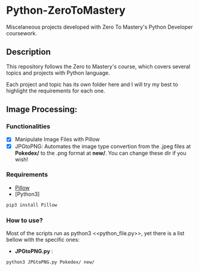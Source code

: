 # Python-ZeroToMastery

Miscelaneous projects developed with Zero To Mastery's Python Developer coursework. 

## Description

This repository follows the Zero to Mastery's course, which covers several topics and projects with Python language.

Each project and topic has its own folder here and I will try my best to highlight the requirements for each one.


## Image Processing:


### Functionalities
- [X] Manipulate Image Files with Pillow
- [X] JPGtoPNG: Automates the image type convertion from the .jpeg files at __Pokedex/__ to the .png format at __new/__. You can change these dir if you wish!

### Requirements
- [Pillow](https://pillow.readthedocs.io/en/stable/)
- [Python3]

``` sh
pip3 install Pillow 
```

### How to use?

Most of the scripts run as python3 <<python_file.py>>, yet there is a list bellow with the specific ones:

- __JPGtoPNG.py__ :
``` sh
python3 JPGtoPNG.py Pokedex/ new/
```



